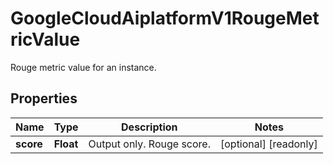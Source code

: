 

# GoogleCloudAiplatformV1RougeMetricValue

Rouge metric value for an instance.

## Properties

| Name | Type | Description | Notes |
|------------ | ------------- | ------------- | -------------|
|**score** | **Float** | Output only. Rouge score. |  [optional] [readonly] |



